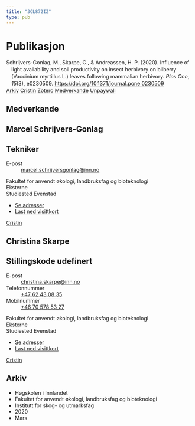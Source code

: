 ```yaml
---
title: "3CL872IZ"
type: pub
---
```

<h1>Publikasjon</h1>
<article id="csl-bib-container-3CL872IZ" class="csl-bib-container">
  <div class="csl-bib-body" style="line-height: 1.35; padding-left: 1em; text-indent:-1em;">
  <div class="csl-entry">Schrijvers-Gonlag, M., Skarpe, C., &amp; Andreassen, H. P. (2020). Influence of light availability and soil productivity on insect herbivory on bilberry (Vaccinium myrtillus&#xA0;L.) leaves following mammalian herbivory. <i>Plos One</i>, <i>15</i>(3), e0230509. <a href="https://doi.org/10.1371/journal.pone.0230509">https://doi.org/10.1371/journal.pone.0230509</a></div>
</div>
  <div class="csl-bib-buttons">
    <a href="#taxonomy-article-3CL872IZ" class="csl-bib-button">Arkiv</a>
    <a href alt="Cristin URL" class="csl-bib-button">Cristin</a>
    <a href alt="Zotero URL" class="csl-bib-button">Zotero</a>
    <a href="#contributors-article-3CL872IZ" class="csl-bib-button">Medverkande</a>
    <a href="https://journals.plos.org/plosone/article/file?id=10.1371/journal.pone.0230509&amp;type=printable" class="csl-bib-button">Unpaywall</a>
  </div>
  <div id="csl-bib-meta-container-3CL872IZ"></div>
</article>
<div id="csl-bib-meta-3CL872IZ" class="csl-bib-meta">
  <article id="contributors-article-3CL872IZ" class="contributors-article">
    <h1>Medverkande</h1>
    <div class="personas">
<div class="vrtx-hinn-person-card">
<div class="photo">
<i class="lar la-user-circle missing-person"></i>
</div>
<div class="info">
<hgroup><h1>Marcel Schrijvers-Gonlag</h1>
<h2>Tekniker</h2>
</hgroup><dl>
<dt>E-post</dt>
<dd>
<a href="mailto:marcel.schrijversgonlag@inn.no">marcel.schrijversgonlag@inn.no</a>
</dd>
</dl>
<p>
Fakultet for anvendt økologi, landbruksfag og bioteknologi<br>
Eksterne<br>
Studiested Evenstad
</p>
<ul class="vrtx-hinn-links">
<li><a href="https://www.inn.no/finn-en-ansatt/marcel-schrijversgonlag.html#vrtx-hinn-addresses">Se adresser</a></li>
<li><a href="https://www.inn.no/finn-en-ansatt/marcel-schrijversgonlag.html?vrtx=vcf">Last ned visittkort</a></li>
</ul>
</div>
</div>
<a href="https://app.cristin.no/persons/show.jsf?id=515404" alt="Cristin URL" class="personas-cristin">Cristin</a>
</div> <div class="personas">
<div class="vrtx-hinn-person-card">
<div class="photo">
<i class="lar la-user-circle missing-person"></i>
</div>
<div class="info">
<hgroup><h1>Christina Skarpe</h1>
<h2>Stillingskode udefinert</h2>
</hgroup><dl>
<dt>E-post</dt>
<dd>
<a href="mailto:christina.skarpe@inn.no">christina.skarpe@inn.no</a>
</dd>
<dt>Telefonnummer</dt>
<dd><a href="tel:+4762430835">
+47 62 43 08 35
</a></dd>
<dt>Mobilnummer</dt>
<dd><a href="tel:+46705785327">
+46 70 578 53 27
</a></dd>
</dl>
<p>
Fakultet for anvendt økologi, landbruksfag og bioteknologi<br>
Eksterne<br>
Studiested Evenstad
</p>
<ul class="vrtx-hinn-links">
<li><a href="https://www.inn.no/finn-en-ansatt/christina-skarpe.html#vrtx-hinn-addresses">Se adresser</a></li>
<li><a href="https://www.inn.no/finn-en-ansatt/christina-skarpe.html?vrtx=vcf">Last ned visittkort</a></li>
</ul>
</div>
</div>
<a href="https://app.cristin.no/persons/show.jsf?id=328270" alt="Cristin URL" class="personas-cristin">Cristin</a>
</div>
  </article>
  <article id="taxonomy-article-3CL872IZ" class="taxonomy-article">
    <h1>Arkiv</h1>
    <ul>
      <li>Høgskolen i Innlandet</li>
      <li>Fakultet for anvendt økologi, landbruksfag og bioteknologi</li>
      <li>Institutt for skog- og utmarksfag</li>
      <li>2020</li>
      <li>Mars</li>
    </ul>
  </article>
</div>
